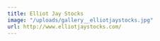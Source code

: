 ```yaml
---
title: Elliot Jay Stocks
image: "/uploads/gallery__elliotjaystocks.jpg"
url: http://www.elliotjaystocks.com/
---
```

